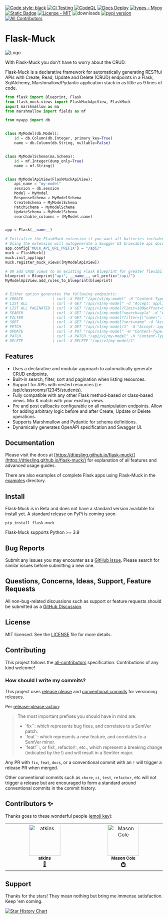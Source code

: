 [![Code style: black](https://img.shields.io/badge/code%20style-black-000000.svg)](https://github.com/psf/black)
[![CI Testing](https://github.com/dtiesling/flask-muck/actions/workflows/test.yml/badge.svg?branch=main)](https://github.com/dtiesling/flask-muck/actions/workflows/test.yml)
[![CodeQL](https://github.com/dtiesling/flask-muck/actions/workflows/github-code-scanning/codeql/badge.svg)](https://github.com/dtiesling/flask-muck/actions/workflows/github-code-scanning/codeql)
[![Docs Deploy](https://github.com/dtiesling/flask-muck/actions/workflows/docs.yml/badge.svg)](https://github.com/dtiesling/flask-muck/actions/workflows/docs.yml)
[![types - Mypy](https://img.shields.io/badge/types-Mypy-blue.svg)](https://github.com/python/mypy)
[![Static Badge](https://img.shields.io/badge/Flask-v2%20%7C%20v3-red)](https://flask.palletsprojects.com/en/3.0.x/)
[![License - MIT](https://img.shields.io/badge/license-MIT-9400d3.svg)](https://spdx.org/licenses/)
![downloads](https://img.shields.io/pypi/dm/flask-muck)
[![pypi version](https://img.shields.io/pypi/v/flask-muck)](https://pypi.org/project/Flask-Muck/)
[![All Contributors](https://img.shields.io/badge/all_contributors-1-orange.svg?style=flat-square)](#contributors-)


# Flask-Muck

![Logo](https://dtiesling.github.io/flask-muck/img/logo.png)

With Flask-Muck you don't have to worry about the CRUD.

Flask-Muck is a declarative framework for automatically generating RESTful APIs with Create, Read, 
Update and Delete (CRUD) endpoints in a Flask, SqlAlchemy, Marshmallow/Pydantic application stack in as little as 9 lines of code. 


```python
from flask import Blueprint, Flask
from flask_muck.views import FlaskMuckApiView, FlaskMuck
import marshmallow as ma
from marshmallow import fields as mf

from myapp import db


class MyModel(db.Model):
    id = db.Column(db.Integer, primary_key=True)
    name = db.Column(db.String, nullable=False)


class MyModelSchema(ma.Schema):
    id = mf.Integer(dump_only=True)
    name = mf.String()


class MyModelApiView(FlaskMuckApiView):
    api_name = "my-model"
    session = db.session
    Model = MyModel
    ResponseSchema = MyModelSchema
    CreateSchema = MyModelSchema
    PatchSchema = MyModelSchema
    UpdateSchema = MyModelSchema
    searchable_columns = [MyModel.name]


app = Flask(__name__)

# Initialize the FlaskMuck extension if you want all batteries included. 
# Using the extension will autogenerate a Swagger UI browsable api documentation at /apidocs/
app.config['MUCK_API_URL_PREFIX'] = "/api/"
muck = FlaskMuck()
muck.init_app(app)
muck.register_muck_views([MyModelApiView])

# OR add CRUD views to an existing Flask Blueprint for greater flexibility
blueprint = Blueprint("api", __name__, url_prefix="/api/")
MyModelApiView.add_rules_to_blueprint(blueprint)


# Either option generates the following endpoints:
# CREATE             | curl -X POST "/api/v1/my-model" -H "Content-Type: application/json" \-d "{\"name\": \"Ayla\"}"
# LIST ALL           | curl -X GET "/api/v1/my-model" -d "Accept: application/json"
# LIST ALL PAGINATED | curl -X GET "/api/v1/my-model?limit=100&offset=50" -d "Accept: application/json"
# SEARCH             | curl -X GET "/api/v1/my-model?search=ayla" -d "Accept: application/json"
# FILTER             | curl -X GET "/api/v1/my-model?filter={\"name\": \"Ayla\"}" -d "Accept: application/json"
# SORT               | curl -X GET "/api/v1/my-model?sort=name" -d "Accept: application/json"
# FETCH              | curl -X GET "/api/v1/my-model/1" -d "Accept: application/json"
# UPDATE             | curl -X PUT "/api/v1/my-model" -H "Content-Type: application/json" \-d "{\"name\": \"Ayla\"}"
# PATCH              | curl -X PATCH "/api/v1/my-model" -H "Content-Type: application/json" \-d "{\"name\": \"Ayla\"}"
# DELETE             | curl -X DELETE "/api/v1/my-model/1"
```

## Features

- Uses a declarative and modular approach to automatically generate CRUD endpoints.
- Built-in search, filter, sort and pagination when listing resources.
- Support for APIs with nested resources (i.e. /api/classrooms/12345/students).
- Fully compatible with any other Flask method-based or class-based views. Mix & match with your existing views.
- Pre and post callbacks configurable on all manipulation endpoints. Allow for adding arbitrary logic before and after Create, Update or Delete operations.
- Supports Marshmallow and Pydantic for schema definitions.
- Dynamically generates OpenAPI specification and Swagger UI. 

## Documentation

Please visit the docs at [https://dtiesling.github.io/flask-muck/](https://dtiesling.github.io/flask-muck/) for explanation of all features and 
advanced usage guides.

There are also examples of complete Flask apps using Flask-Muck in the [examples](./examples) directory.

## Install

Flask-Muck is in Beta and does not have a standard version available for install yet. A standard release on PyPi is coming soon.

`pip install flask-muck`

Flask-Muck supports Python >= 3.9

## Bug Reports

Submit any issues you may encounter as a  [GitHub issue](https://github.com/dtiesling/flask-muck/issues). Please search for 
similar issues before submitting a new one.

## Questions, Concerns, Ideas, Support, Feature Requests

All non-bug-related discussions such as support or feature requests should be submitted as a
[GitHub Discussion](https://github.com/dtiesling/flask-muck/discussions). 

## License

MIT licensed. See the [LICENSE](./LICENSE) file for more details.

## Contributing

This project follows the [all-contributors](https://github.com/all-contributors/all-contributors) specification. Contributions of any kind welcome!

### How should I write my commits?

This project uses [release please](https://github.com/googleapis/release-please) and [conventional commits](https://www.conventionalcommits.org/en/v1.0.0/) for versioning releases.

Per [release-please-action](https://github.com/google-github-actions/release-please-action):

> The most important prefixes you should have in mind are:
>
> - `fix``: which represents bug fixes, and correlates to a SemVer patch.
> - `feat``: which represents a new feature, and correlates to a SemVer minor.
> - `feat!``:, or fix!:, refactor!:, etc., which represent a breaking change (indicated by the !) and will result in a SemVer major.

Any PR with `fix`, `feat`, `docs`, or a conventional commit with an `!` will trigger a release PR when merged.

Other conventional commits such as `chore`, `ci`, `test`, `refactor`, etc will not trigger a release but are encouraged to form a standard around conventional commits in the commit history.

## Contributors ✨

Thanks goes to these wonderful people ([emoji key](https://allcontributors.org/docs/en/emoji-key)):

<!-- ALL-CONTRIBUTORS-LIST:START - Do not remove or modify this section -->
<!-- prettier-ignore-start -->
<!-- markdownlint-disable -->
<table>
  <tbody>
    <tr>
      <td align="center" valign="top" width="14.28%"><a href="https://github.com/samdatkins"><img src="https://avatars.githubusercontent.com/u/20110283?v=4?s=100" width="100px;" alt="atkins"/><br /><sub><b>atkins</b></sub></a><br /><a href="https://github.com/dtiesling/flask-muck/commits?author=samdatkins" title="Documentation">📖</a></td>
      <td align="center" valign="top" width="14.28%"><a href="https://github.com/bt-macole"><img src="https://avatars.githubusercontent.com/u/117116981?v=4?s=100" width="100px;" alt="Mason Cole"/><br /><sub><b>Mason Cole</b></sub></a><br /><a href="#infra-bt-macole" title="Infrastructure (Hosting, Build-Tools, etc)">🚇</a></td>
    </tr>
  </tbody>
</table>

<!-- markdownlint-restore -->
<!-- prettier-ignore-end -->

<!-- ALL-CONTRIBUTORS-LIST:END -->

## Support 

Thanks for the stars! They mean nothing but bring me immense satisfaction. Keep 'em coming.

[![Star History Chart](https://api.star-history.com/svg?repos=dtiesling/flask-muck&type=Date)](https://star-history.com/#dtiesling/flask-muck&Date)
